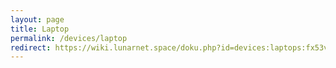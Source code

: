 ```yaml
---
layout: page
title: Laptop
permalink: /devices/laptop
redirect: https://wiki.lunarnet.space/doku.php?id=devices:laptops:fx53vd
---
```

